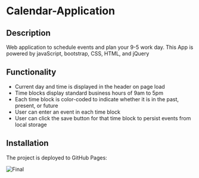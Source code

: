 # Calendar-Application

## Description

Web application to schedule events and plan your 9-5 work day. This App is powered by javaScript, bootstrap, CSS, HTML, and jQuery

## Functionality

- Current day and time is displayed in the header on page load
- Time blocks display standard business hours of 9am to 5pm
- Each time block is color-coded to indicate whether it is in the past, present, or future
- User can enter an event in each time block
- User can click the save button for that time block to persist events from local storage

## Installation

The project is deployed to GitHub Pages:

![Final](https://github.com/Erik-Aku/Calendar-Application/assets/92487526/57b7a2ac-155b-4d02-bbef-65fa1f80dd5d)

